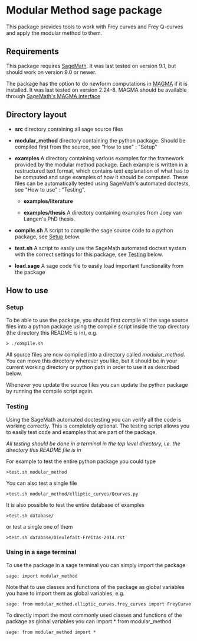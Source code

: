 # Modular Method sage package
This package provides tools to work with Frey curves and Frey Q-curves
and apply the modular method to them.

## Requirements
This package requires [SageMath](http://ww.sagemath.org/). It was last
tested on version 9.1, but should work on version 9.0 or newer.

The package has the option to do newform computations in
[MAGMA](http://magma.maths.usyd.edu.au/magma) if it is installed. It
was last tested on version 2.24-8. MAGMA should be available through
[SageMath's MAGMA interface](http://doc.sagemath.org/html/en/reference/interfaces/sage/interfaces/magma.html)

## Directory layout

* **src** directory containing all sage source files

* **modular_method** directory containing the python package. Should
  be compiled first from the source, see "How to use" : "Setup"

* **examples** A directory containing various examples for the
  framework provided by the modular method package. Each example is
  written in a restructured text format, which contains text
  explanation of what has to be computed and sage examples of how it
  should be computed. These files can be automatically tested using
  SageMath's automated doctests, see "How to use" : "Testing".

    * **examples/literature** 

    * **examples/thesis** A directory containing examples from Joey van
      Langen's PhD thesis.

* **compile.sh** A script to compile the sage source code to a python
  package, see [Setup](#Setup) below.
  
* **test.sh** A script to easily use the SageMath automated doctest
  system with the correct settings for this package, see
  [Testing](#Testing) below.

* **load.sage** A sage code file to easily load important
  functionality from the package
  
## How to use

### Setup
To be able to use the package, you should first compile all the sage
source files into a python package using the compile script inside the
top directory (the directory this README is in), e.g.

    > ./compile.sh

All source files are now compiled into a directory called
*modular_method*. You can move this directory wherever you like, but
it should be in your current working directory or python path in order
to use it as described below.

Whenever you update the source files you can update the python package
by running the compile script again.

### Testing
Using the SageMath automated doctesting you can verify all the code is
working correctly. This is completely optional. The testing script
allows you to easily test code and examples that are part of the
package.

*All testing should be done in a terminal in the top level directory,
i.e. the directory this README file is in*

For example to test the entire python package you could type

    >test.sh modular_method

You can also test a single file

    >test.sh modular_method/elliptic_curves/Qcurves.py
	
It is also possible to test the entire database of examples

	>test.sh database/
	
or test a single one of them

	>test.sh database/Dieulefait-Freitas-2014.rst
	
### Using in a sage terminal
To use the package in a sage terminal you can simply import the
package

    sage: import modular_method
	
Note that to use classes and functions of the package as global
variables you have to import them as global variables, e.g.

	sage: from modular_method.elliptic_curves.frey_curves import FreyCurve
	
To directly import the most commonly used classes and functions of the
package as global variables you can import * from modular_method

	sage: from modular_method import *

